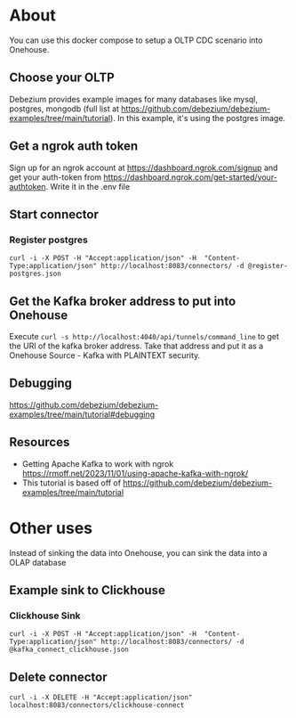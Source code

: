 # About
You can use this docker compose to setup a OLTP CDC scenario into Onehouse. 

## Choose your OLTP
Debezium provides example images for many databases like mysql, postgres, mongodb (full list at https://github.com/debezium/debezium-examples/tree/main/tutorial).  In this example, it's using the postgres image. 

## Get a ngrok auth token
Sign up for an ngrok account at https://dashboard.ngrok.com/signup and get your auth-token from https://dashboard.ngrok.com/get-started/your-authtoken.  Write it in the .env file

## Start connector
### Register postgres
`curl -i -X POST -H "Accept:application/json" -H  "Content-Type:application/json" http://localhost:8083/connectors/ -d @register-postgres.json`

## Get the Kafka broker address to put into Onehouse
Execute `curl -s http://localhost:4040/api/tunnels/command_line` to get the URI of the kafka broker address.  Take that address and put it as a Onehouse Source - Kafka with PLAINTEXT security.

## Debugging
https://github.com/debezium/debezium-examples/tree/main/tutorial#debugging

## Resources
* Getting Apache Kafka to work with ngrok https://rmoff.net/2023/11/01/using-apache-kafka-with-ngrok/
* This tutorial is based off of https://github.com/debezium/debezium-examples/tree/main/tutorial

# Other uses
Instead of sinking the data into Onehouse, you can sink the data into a OLAP database 

## Example sink to Clickhouse

### Clickhouse Sink
`curl -i -X POST -H "Accept:application/json" -H  "Content-Type:application/json" http://localhost:8083/connectors/ -d @kafka_connect_clickhouse.json`

## Delete connector
`curl -i -X DELETE -H "Accept:application/json" localhost:8083/connectors/clickhouse-connect`
